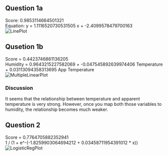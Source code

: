 ## Question 1a
Score: 0.9853114664501321\
Equation: y =  1.1116520730531505 x +  -2.4099578479700163\
![LinePlot](https://drive.google.com/file/d/1F80pD8JdxoRABULd_RrDeuJxJEkY1uEx/view?usp=share_link)

## Qusetion 1b
Score = 0.4423746861136205\
Humidity = 0.9643215227582069 + -0.047545892639974406 Temperature + 0.03113094358313695 App Temperature\
![MultipleLinearPlot](http://thewowstyle.com/beautiful-nature-images-free-to-download/)

### Discussion
It seems that the relationship between temperature and apparent temperature is very strong. 
However, once you map both those variables to humidity, the relationship becomes much weaker.

## Question 2
Score = 0.7764705882352941\
1 / (1 + e^-(-1.8259903064694212 + 0.03458711954391012 * x))
![LogisticRegPlot](https://drive.google.com/file/d/1bbZSNFo9cNs6qPNVANoQOH6E6RU6bVR9/view?usp=sharing)
